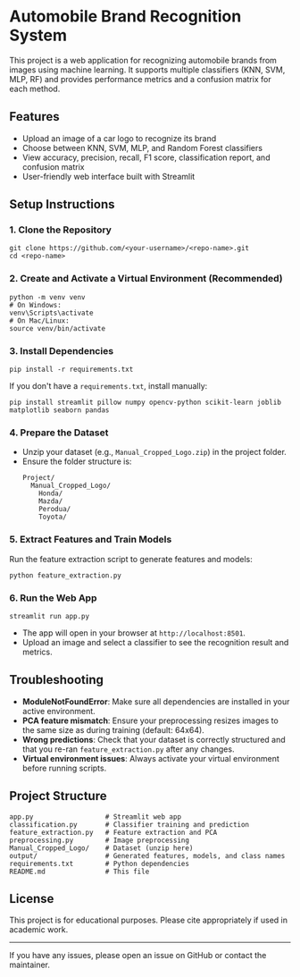 # Automobile Brand Recognition System

This project is a web application for recognizing automobile brands from images using machine learning. It supports multiple classifiers (KNN, SVM, MLP, RF) and provides performance metrics and a confusion matrix for each method.

## Features
- Upload an image of a car logo to recognize its brand
- Choose between KNN, SVM, MLP, and Random Forest classifiers
- View accuracy, precision, recall, F1 score, classification report, and confusion matrix
- User-friendly web interface built with Streamlit

## Setup Instructions

### 1. Clone the Repository
```
git clone https://github.com/<your-username>/<repo-name>.git
cd <repo-name>
```

### 2. Create and Activate a Virtual Environment (Recommended)
```
python -m venv venv
# On Windows:
venv\Scripts\activate
# On Mac/Linux:
source venv/bin/activate
```

### 3. Install Dependencies
```
pip install -r requirements.txt
```
If you don't have a `requirements.txt`, install manually:
```
pip install streamlit pillow numpy opencv-python scikit-learn joblib matplotlib seaborn pandas
```

### 4. Prepare the Dataset
- Unzip your dataset (e.g., `Manual_Cropped_Logo.zip`) in the project folder.
- Ensure the folder structure is:
  ```
  Project/
    Manual_Cropped_Logo/
      Honda/
      Mazda/
      Perodua/
      Toyota/
  ```

### 5. Extract Features and Train Models
Run the feature extraction script to generate features and models:
```
python feature_extraction.py
```

### 6. Run the Web App
```
streamlit run app.py
```
- The app will open in your browser at `http://localhost:8501`.
- Upload an image and select a classifier to see the recognition result and metrics.

## Troubleshooting
- **ModuleNotFoundError**: Make sure all dependencies are installed in your active environment.
- **PCA feature mismatch**: Ensure your preprocessing resizes images to the same size as during training (default: 64x64).
- **Wrong predictions**: Check that your dataset is correctly structured and that you re-ran `feature_extraction.py` after any changes.
- **Virtual environment issues**: Always activate your virtual environment before running scripts.

## Project Structure
```
app.py                  # Streamlit web app
classification.py       # Classifier training and prediction
feature_extraction.py   # Feature extraction and PCA
preprocessing.py        # Image preprocessing
Manual_Cropped_Logo/    # Dataset (unzip here)
output/                 # Generated features, models, and class names
requirements.txt        # Python dependencies
README.md               # This file
```

## License
This project is for educational purposes. Please cite appropriately if used in academic work.

---
If you have any issues, please open an issue on GitHub or contact the maintainer. 
